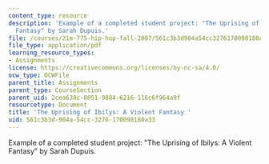 ```yaml
---
content_type: resource
description: 'Example of a completed student project: "The Uprising of Ibilys: A Violent
  Fantasy" by Sarah Dupuis.'
file: /courses/21m-775-hip-hop-fall-2007/561c3b3d904a54cc3276170098180a33_dupuisfinal.pdf
file_type: application/pdf
learning_resource_types:
- Assignments
license: https://creativecommons.org/licenses/by-nc-sa/4.0/
ocw_type: OCWFile
parent_title: Assignments
parent_type: CourseSection
parent_uid: 2cea638c-8051-9884-6216-116c6f964a9f
resourcetype: Document
title: 'The Uprising of Ibilys: A Violent Fantasy '
uid: 561c3b3d-904a-54cc-3276-170098180a33
---
```

Example of a completed student project: "The Uprising of Ibilys: A Violent Fantasy" by Sarah Dupuis.